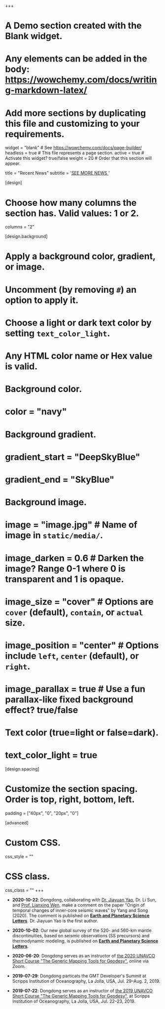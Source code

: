 +++
# A Demo section created with the Blank widget.
# Any elements can be added in the body: https://wowchemy.com/docs/writing-markdown-latex/
# Add more sections by duplicating this file and customizing to your requirements.

widget = "blank"  # See https://wowchemy.com/docs/page-builder/
headless = true  # This file represents a page section.
active = true  # Activate this widget? true/false
weight = 20  # Order that this section will appear.

title = "Recent News"
subtitle = '[SEE MORE NEWS <i class="fa fa-angle-double-right"></i>](/news/)'

[design]
  # Choose how many columns the section has. Valid values: 1 or 2.
  columns = "2"

[design.background]
  # Apply a background color, gradient, or image.
  #   Uncomment (by removing `#`) an option to apply it.
  #   Choose a light or dark text color by setting `text_color_light`.
  #   Any HTML color name or Hex value is valid.

  # Background color.
  # color = "navy"

  # Background gradient.
  # gradient_start = "DeepSkyBlue"
  # gradient_end = "SkyBlue"

  # Background image.
  # image = "image.jpg"  # Name of image in `static/media/`.
  # image_darken = 0.6  # Darken the image? Range 0-1 where 0 is transparent and 1 is opaque.
  # image_size = "cover"  #  Options are `cover` (default), `contain`, or `actual` size.
  # image_position = "center"  # Options include `left`, `center` (default), or `right`.
  # image_parallax = true  # Use a fun parallax-like fixed background effect? true/false

  # Text color (true=light or false=dark).
  # text_color_light = true

[design.spacing]
  # Customize the section spacing. Order is top, right, bottom, left.
  padding = ["40px", "0", "20px", "0"]

[advanced]
 # Custom CSS.
 css_style = ""

 # CSS class.
 css_class = ""
+++

- **2020-10-22**:
  Dongdong, collaborating with [Dr. Jiayuan Yao](https://www.ntu.edu.sg/home/jiayuanyao/), Dr. Li Sun, and [Prof. Lianxing Wen](http://geophysics.geo.sunysb.edu/wen/),
  make a comment on the paper "Origin of temporal changes of inner-core seismic waves" by Yang and Song (2020).
  The comment is published on [**Earth and Planetary Science Letters**](https://doi.org/10.1016/j.epsl.2020.116640).
  Dr. Jiayuan Yao is the first author.

- **2020-10-02**:
  Our new global survey of the 520- and 560-km mantle discontinuities,
  based on seismic observations (SS precursors) and thermodynamic modeling,
  is published on [**Earth and Planetary Science Letters**](https://doi.org/10.1016/j.epsl.2020.116600).

- **2020-06-20**:
  Dongdong serves as an instructor of
  [the 2020 UNAVCO Short Course "The Generic Mapping Tools for Geodesy"](https://www.unavco.org/education/professional-development/short-courses/2020/geodetic-gmt/geodetic-gmt.html),
  online via Zoom.

- **2019-07-29**:
  Dongdong particats the GMT Developer's Summit at Scripps Institution of
  Oceanography, La Jolla, USA, Jul. 29–Aug. 2, 2019.

- **2019-07-22**:
  Dongdong serves as an instructor of
  [the 2019 UNAVCO Short Course "The Generic Mapping Tools for Geodesy"](https://www.unavco.org/education/professional-development/short-courses/2019/geodetic-gmt/geodetic-gmt.html),
  at Scripps Institution of Oceanography,
  La Jolla, USA, Jul. 22–23, 2019.
